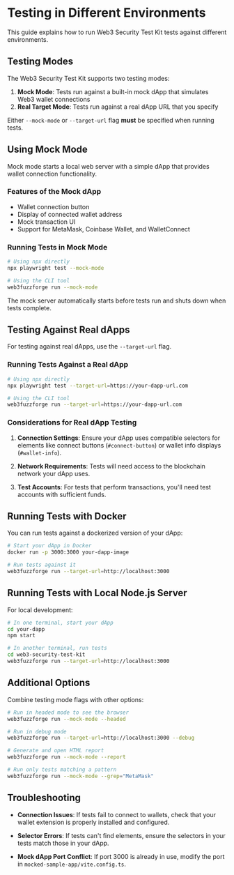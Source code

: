 # Testing in Different Environments

This guide explains how to run Web3 Security Test Kit tests against different environments.

## Testing Modes

The Web3 Security Test Kit supports two testing modes:

1. **Mock Mode**: Tests run against a built-in mock dApp that simulates Web3 wallet connections
2. **Real Target Mode**: Tests run against a real dApp URL that you specify

Either `--mock-mode` or `--target-url` flag **must** be specified when running tests.

## Using Mock Mode

Mock mode starts a local web server with a simple dApp that provides wallet connection functionality.

### Features of the Mock dApp

- Wallet connection button
- Display of connected wallet address
- Mock transaction UI
- Support for MetaMask, Coinbase Wallet, and WalletConnect

### Running Tests in Mock Mode

```bash
# Using npx directly
npx playwright test --mock-mode

# Using the CLI tool
web3fuzzforge run --mock-mode
```

The mock server automatically starts before tests run and shuts down when tests complete.

## Testing Against Real dApps

For testing against real dApps, use the `--target-url` flag.

### Running Tests Against a Real dApp

```bash
# Using npx directly
npx playwright test --target-url=https://your-dapp-url.com

# Using the CLI tool
web3fuzzforge run --target-url=https://your-dapp-url.com
```

### Considerations for Real dApp Testing

1. **Connection Settings**: Ensure your dApp uses compatible selectors for elements like connect buttons (`#connect-button`) or wallet info displays (`#wallet-info`).

2. **Network Requirements**: Tests will need access to the blockchain network your dApp uses.

3. **Test Accounts**: For tests that perform transactions, you'll need test accounts with sufficient funds.

## Running Tests with Docker

You can run tests against a dockerized version of your dApp:

```bash
# Start your dApp in Docker
docker run -p 3000:3000 your-dapp-image

# Run tests against it
web3fuzzforge run --target-url=http://localhost:3000
```

## Running Tests with Local Node.js Server

For local development:

```bash
# In one terminal, start your dApp
cd your-dapp
npm start

# In another terminal, run tests
cd web3-security-test-kit
web3fuzzforge run --target-url=http://localhost:3000
```

## Additional Options

Combine testing mode flags with other options:

```bash
# Run in headed mode to see the browser
web3fuzzforge run --mock-mode --headed

# Run in debug mode
web3fuzzforge run --target-url=http://localhost:3000 --debug

# Generate and open HTML report
web3fuzzforge run --mock-mode --report

# Run only tests matching a pattern
web3fuzzforge run --mock-mode --grep="MetaMask"
```

## Troubleshooting

- **Connection Issues**: If tests fail to connect to wallets, check that your wallet extension is properly installed and configured.

- **Selector Errors**: If tests can't find elements, ensure the selectors in your tests match those in your dApp.

- **Mock dApp Port Conflict**: If port 3000 is already in use, modify the port in `mocked-sample-app/vite.config.ts`.
